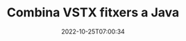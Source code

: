 ---
############################# Static ############################
layout: "auto-gen-merger"
date: 2022-10-25T07:00:34
draft: false
otherformats: html mht mhtml odp ods odt one otp ott pdf pps ppsx ppt pptx rtf tex

############################# Head ############################
head_title: "Combina fitxers VSTX mitjançant l'API de fusió de documents Java i J2SE"
head_description: "Combineu diversos fitxers VSTX a Java mitjançant l'API de fusió de documents amb totes les dades, estil i format com a documents font."

############################# Header ############################
title: "Combina VSTX fitxers a Java"
description: "Combina VSTX amb unes quantes línies de codi Java."
bg_image: "https://cms.admin.containerize.com/templates/aspose/App_Themes/V3/images/bg/header1.png"
bg_overlay: false
button:
    enable: true
    icon: "fas fa-arrow-down"
    label: "Baixeu la prova gratuïta"
    link: "https://downloads.groupdocs.com/merger/java"

############################# SubMenu ############################
submenu:
    enable: true

    left:
        img_alt: "GroupDocs.Merger for Java"
        image: "https://cms.admin.containerize.com/templates/groupdocs/images/product-logos/90x90-noborder/groupdocs-merger-java.png"
        product: "GroupDocs.Merger"
        platform: "Java"

    middle:
        button:

            # button loop
            - link: "https://apireference.groupdocs.com/merger/java"
              text: "Referència de l'API"

            # button loop
            - link: "https://github.com/groupdocs-merger"
              text: "Exemples de codi"

            # button loop
            - link: "https://products.groupdocs.app/merger/family"
              text: "Demostracions en directe"

            # button loop
            - link: "https://purchase.groupdocs.com/pricing/merger/java"
              text: "Preus"

    right:
        link_download: "https://downloads.groupdocs.com/merger"
        link_learn: "https://docs.groupdocs.com/merger/java"
        link_buy: "https://purchase.groupdocs.com"

############################# About ############################
about:
    enable: true
    title: "Sobre l'API GroupDocs.Merger for Java"
    content: |
        [GroupDocs.Merger for Java](/ca/merger/java/) ofereix una solució convenient per combinar diversos PDF, Microsoft Office (Word, Excel, PowerPoint, OneNote), OpenDocument, HTML, imatges i molts altres documents en un sol fitxer dins de les aplicacions Java. GroupDocs.Merger us estalviarà molt d'esforç, ja que podeu combinar documents VSTX; no cal instal·lar cap programari, aplicacions d'escriptori o connectors de tercers. Ara no és necessari perdre el temps i combinar fitxers manualment! La missió de GroupDocs és oferir la millor qualitat i simplificar els fluxos de treball de processament de documents.
        
        L'API GroupDocs.Merger és una opció correcta per a solucions corporatives que necessiten funcions de combinació de fitxers. Aquestes API tenen una bona compatibilitat amb tots els sistemes operatius i plataformes principals, inclòs J2SE 7.0 (1.7), J2SE 8.0 (1.8), Java 10.

############################# Steps ############################
steps:
    enable: true
    title_left: "Combina diversos fitxers VSTX a Java"
    content_left: |
        [GroupDocs.Merger for Java](/ca/merger/java/) facilita als desenvolupadors de Java combinar diversos fitxers VSTX implementant uns quants passos senzills.
        
        * Creeu una instància de **Merger** i passeu la ruta del document font com a paràmetre de constructor.
        * Truqueu a **Join** de la classe **Merger** i passeu la ruta del segon document d'origen.
        * Truqueu a **Save** de la classe **Merger** per desar el document combinat.

    title_right: "Requisits del sistema"
    content_right: |
        Les API de GroupDocs.Merger for Java són compatibles amb totes les plataformes i sistemes operatius principals. Abans d'executar el codi següent, assegureu-vos que teniu els següents requisits previs instal·lats al vostre sistema.

        * Sistemes operatius: Microsoft Windows, Linux, MacOS
        * Entorns de desenvolupament: NetBeans, IntelliJ IDEA, Eclipse
        * Marcs: J2SE 7.0 (1.7), J2SE 8.0 (1.8), Java 10
        * Baixeu la darrera versió de GroupDocs.Merger for Java de [Maven](https://repository.groupdocs.com/webapp/#/artifacts/browse/tree/General/repo/com/groupdocs/groupdocs-merger)
         
    code: |
     {{% merger/additional-styles %}}
     {{< merger/code-merger title="Com combinar fitxers VSTX utilitzant el codi d'exemple Java">}}

        ```java    
        // Combina fitxers VSTX mitjançant l'API de GroupDocs.Merger per a Java
        // Instanciï Merger amb el document d'entrada VSTX
        Merger merger = new Merger("input_1.vstx");

        // Truqueu al mètode d'unió de la instància de classe Merger i passeu la segona ruta del document font
        merger.join("input_2.vstx");
    
        // Truqueu al mètode de desar de la instància de classe Merger per desar el document combinat
        merger.save("merged-file.vstx"); 
        ```
     {{< /merger/code-merger >}}

############################# Demos ############################
demos:
    enable: true
    title: "Demos en directe: aplicació en línia per combinar documents"
    content: |
       Combineu més d'un fitxer VSTX ara mateix visitant el lloc web [GroupDocs.Merger Live Demos](https://products.groupdocs.app/merger/family).
       La demostració en directe té els següents avantatges.
        
############################# About Formats ############################
about_formats:
    enable: true

############################# More Formats ############################
more_formats:
    enable: true
    title: "Fusionar altres formats de document"
    content: |
        L'API de fusió de documents de Java per a formats de fitxer i imatges. Combineu alguns dels formats de document populars, tal com s'indica a continuació.

############################# Back to top ###############################
back_to_top:
    enable: true
---